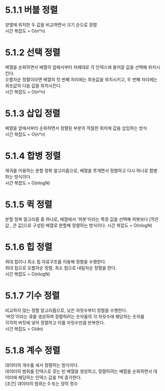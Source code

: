 # 5.1.1 버블 정렬
양옆에 위치한 두 값을 비교하면서 크기 순으로 정렬        
시간 복잡도 = O(n*n)

# 5.1.2 선택 정렬
배열을 순회하면서 배열의 앞에서부터 차례대로 각 인덱스에 들어갈 값을 선택해 위치시킨다.         
오름차순 정렬이라면 배열의 첫 번째 자리에는 최솟값을 위치시키고, 두 번째 자리에는 최솟값의 다음 값을 위치시킨다.     
시간 복잡도 = O(n*n)

# 5.1.3 삽입 정렬
배열을 앞에서부터 순회하면서 정렬된 부분의 적절한 위치에 값을 삽입하는 방식        
시간 복잡도 = O(n*n)

# 5.1.4 합병 정렬
재귀를 이용하는 분할 정복 알고리즘으로, 배열을 쪼개면서 정렬하고 다시 하나로 합병하는 방식이다.     
시간 복잡도 = O(nlogN)

# 5.1.5 퀵 정렬
분할 정복 알고리즘 중 하나로, 배열에서 '피봇'이라는 특정 값을 선택해 피봇보다 [작은 값 , 큰 값]으로 구성된 배열로 분할해 정렬하는 방식이다. 
시간 복잡도 = O(nlogN)

# 5.1.6 힙 정렬 
최대 힙이나 최소 힙 자료구조를 이용해 정렬을 수행한다.    
최대 힙으로 오름차순 정렬, 최소 힙으로 내림차순 정렬을 한다.     
시간 복잡도 = O(nlogN)

# 5.1.7 기수 정렬
비교하지 않는 정렬 알고리즘으로, 낮은 자릿수부터 정렬을 수행한다.    
'버킷'이라는 큐를 생성하여 정렬하려는 숫자들의 각 자릿수에 해당하는 숫자를      
각각의 버킷에 넣어 정렬하고 이를 자릿수만큼 반복한다.     
시간 복잡도 = O(dn)

# 5.1.8 계수 정렬
데이터의 개수를 세서 정렬하는 방식이다.    
데이터의 범위를 인덱스로 갖는 빈 배열을 생성하고, 정렬하려는 배열을 순회하면서 데이터에 해당하는 인덱스 값을 1씩 증가한다.    
[조건] 데이터의 범위는 0 또는 양의 정수
